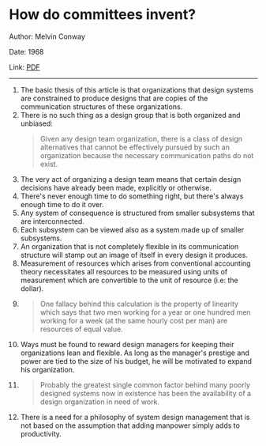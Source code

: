 # How do committees invent?


Author: Melvin Conway

Date: 1968

Link: [PDF](https://www.melconway.com/Home/pdf/committees.pdf)

-----

1. The basic thesis of this article is that organizations that design systems are constrained to produce designs that are copies of the communication structures of these organizations.
2. There is no such thing as a design group that is both organized and unbiased:
    > Given any design team organization, there is a class of design alternatives that cannot be effectively pursued by such an organization because the necessary communication paths do not exist.
3. The very act of organizing a design team means that certain design decisions have already been made, explicitly or otherwise.
4. There's never enough time to do something right, but there's always enough time to do it over.
5. Any system of consequence is structured from smaller subsystems that are interconnected.
6. Each subsystem can be viewed also as a system made up of smaller subsystems.
7. An organization that is not completely flexible in its communication structure will stamp out an image of itself in every design it produces.
8. Measurement of resources which arises from conventional accounting theory necessitates all resources to be measured using units of measurement which are convertible to the unit of resource (i.e: the dollar).
9. > One fallacy behind this calculation is the property of linearity which says that two men working for a year or one hundred men working for a week (at the same hourly cost per man) are resources of equal value.
10. Ways must be found to reward design managers for keeping their organizations lean and flexible. As long as the manager's prestige and power are tied to the size of his budget, he will be motivated to expand his organization.
11. > Probably the greatest single common factor behind many poorly designed systems now in existence has been the availability of a design organization in need of work.
12. There is a need for a philosophy of system design management that is not based on the assumption that adding manpower simply adds to productivity.